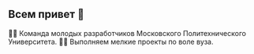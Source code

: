 ## Всем привет 👋

👩‍💻 Команда молодых разработчиков Московского Политехнического Университета. 
🙋‍♀️ Выполняем мелкие проекты по воле вуза.

